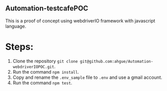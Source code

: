 ## Automation-testcafePOC

This is a proof of concept using webdriverIO framework with javascript language.

# Steps:
1. Clone the repository `git clone git@github.com:ahgue/Automation-webdriverIOPOC.git`.
2. Run the command `npm install`.
3. Copy and rename the `.env_sample` file to `.env` and use a gmail account.
4. Run the command `npm test`.
